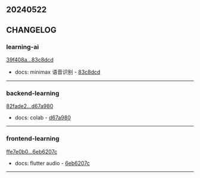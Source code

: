 ## 20240522

## CHANGELOG

### learning-ai

[39f408a...83c8dcd](https://github.com/zhbhun/learning-ai/compare/39f408a...83c8dcd)

* docs: minimax 语音识别 - [83c8dcd](https://github.com/zhbhun/learning-ai/commit/83c8dcd460d1d9c875689d26548169f227dc0458)

---

### backend-learning

[82fade2...d67a980](https://github.com/zhbhun/backend-learning/compare/82fade2...d67a980)

* docs: colab - [d67a980](https://github.com/zhbhun/backend-learning/commit/d67a980ca24c55b1370923236f38b21f9ca09ab0)

---

### frontend-learning

[ffe7e0b0...6eb6207c](https://github.com/zhbhun/frontend-learning/compare/ffe7e0b0...6eb6207c)

* docs: flutter audio - [6eb6207c](https://github.com/zhbhun/frontend-learning/commit/6eb6207cfa1f721067197d011be85ec107eff7c8)

---

